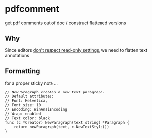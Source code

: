 # pdfcomment
get pdf comments out of doc / construct flattened versions

## Why
Since editors [don't respect read-only settings](https://stackoverflow.com/questions/49941644/ios-pdfkit-make-text-widget-pdfannotation-readonly), we need to flatten text annotations

## Formatting

for a proper sticky note ...
```
// NewParagraph creates a new text paragraph.
// Default attributes:
// Font: Helvetica,
// Font size: 10
// Encoding: WinAnsiEncoding
// Wrap: enabled
// Text color: black
func (c *Creator) NewParagraph(text string) *Paragraph {
	return newParagraph(text, c.NewTextStyle())
}
```